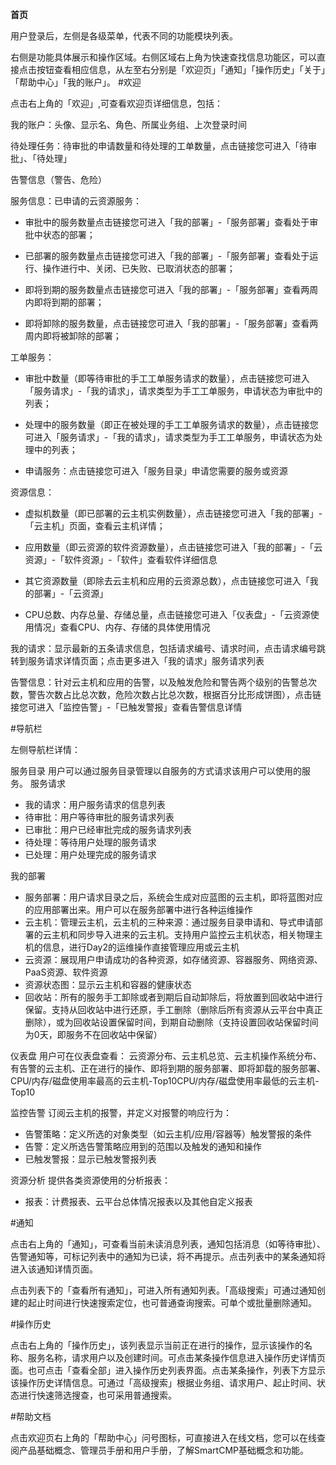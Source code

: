 **首页**

用户登录后，左侧是各级菜单，代表不同的功能模块列表。

右侧是功能具体展示和操作区域。右侧区域右上角为快速查找信息功能区，可以直接点击按钮查看相应信息，从左至右分别是「欢迎页」「通知」「操作历史」「关于」「帮助中心」「我的账户」。
#欢迎


点击右上角的「欢迎」,可查看欢迎页详细信息，包括：

我的账户：头像、显示名、角色、所属业务组、上次登录时间

待处理任务：待审批的申请数量和待处理的工单数量，点击链接您可进入「待审批」、「待处理」

 告警信息（警告、危险）

 服务信息：已申请的云资源服务：

-   审批中的服务数量点击链接您可进入「我的部署」-「服务部署」查看处于审批中状态的部署；

-   已部署的服务数量点击链接您可进入「我的部署」-「服务部署」查看处于运行、操作进行中、关闭、已失败、已取消状态的部署；

-   即将到期的服务数量点击链接您可进入「我的部署」-「服务部署」查看两周内即将到期的部署；

-   即将卸除的服务数量，点击链接您可进入「我的部署」-「服务部署」查看两周内即将被卸除的部署；

工单服务：

-   审批中数量（即等待审批的手工工单服务请求的数量），点击链接您可进入「服务请求」-「我的请求」，请求类型为手工工单服务，申请状态为审批中的列表；

-   处理中的服务数量（即正在被处理的手工工单服务请求的数量），点击链接您可进入「服务请求」-「我的请求」，请求类型为手工工单服务，申请状态为处理中的列表；

-    申请服务：点击链接您可进入「服务目录」申请您需要的服务或资源

资源信息：

-   虚拟机数量（即已部署的云主机实例数量），点击链接您可进入「我的部署」-「云主机」页面，查看云主机详情；

-   应用数量（即云资源的软件资源数量），点击链接您可进入「我的部署」-「云资源」-「软件资源」-「软件」查看软件详细信息

-   其它资源数量（即除去云主机和应用的云资源总数），点击链接您可进入「我的部署」-「云资源」

-   CPU总数、内存总量、存储总量，点击链接您可进入「仪表盘」-「云资源使用情况」查看CPU、内存、存储的具体使用情况



我的请求：显示最新的五条请求信息，包括请求编号、请求时间，点击请求编号跳转到服务请求详情页面；点击更多进入「我的请求」服务请求列表

告警信息：针对云主机和应用的告警，以及触发危险和警告两个级别的告警总次数，警告次数占比总次数，危险次数占比总次数，根据百分比形成饼图），点击链接您可进入「监控告警」-「已触发警报」查看告警信息详情

#导航栏


左侧导航栏详情：
	

 服务目录	用户可以通过服务目录管理以自服务的方式请求该用户可以使用的服务。
 服务请求	
 + 我的请求：用户服务请求的信息列表
 + 待审批：用户等待审批的服务请求列表
 + 已审批：用户已经审批完成的服务请求列表
 + 待处理：等待用户处理的服务请求
 + 已处理：用户处理完成的服务请求

 我的部署	
 + 服务部署：用户请求目录之后，系统会生成对应蓝图的云主机，即将蓝图对应的应用部署出来。用户可以在服务部署中进行各种运维操作
 + 云主机：管理云主机，云主机的三种来源：通过服务目录申请和、导式申请部署的云主机和同步导入进来的云主机。支持用户监控云主机状态，相关物理主机的信息，进行Day2的运维操作直接管理应用或云主机
 + 云资源：展现用户申请成功的各种资源，如存储资源、容器服务、网络资源、PaaS资源、软件资源
 + 资源状态图：显示云主机和容器的健康状态
 + 回收站：所有的服务手工卸除或者到期后自动卸除后，将放置到回收站中进行保留。支持从回收站中进行还原，手工删除（删除后所有资源从云平台中真正删除），或为回收站设置保留时间，到期自动删除（支持设置回收站保留时间为0天，即服务不在回收站中保留）

 仪表盘	用户可在仪表盘查看： 云资源分布、云主机总览、云主机操作系统分布、有告警的云主机、正在进行的操作、即将到期的服务部署、即将卸载的服务部署、CPU/内存/磁盘使用率最高的云主机-Top10CPU/内存/磁盘使用率最低的云主机-Top10

 
 监控告警	订阅云主机的报警，并定义对报警的响应行为：
 + 告警策略：定义所选的对象类型（如云主机/应用/容器等）触发警报的条件
 + 告警：定义所选告警策略应用到的范围以及触发的通知和操作
 + 已触发警报：显示已触发警报列表

 资源分析	提供各类资源使用的分析报表：
 + 报表：计费报表、云平台总体情况报表以及其他自定义报表



#通知


点击右上角的「通知」，可查看当前未读消息列表，通知包括消息（如等待审批）、告警通知等，可标记列表中的通知为已读，将不再提示。点击列表中的某条通知将进入该通知详情页面。

点击列表下的「查看所有通知」，可进入所有通知列表。「高级搜索」可通过通知创建的起止时间进行快速搜索定位，也可普通查询搜索。可单个或批量删除通知。

#操作历史


点击右上角的「操作历史」，该列表显示当前正在进行的操作，显示该操作的名称、服务名称，请求用户以及创建时间。可点击某条操作信息进入操作历史详情页面。也可点击「查看全部」进入操作历史列表界面。点击某条操作，列表下方显示该操作历史详情信息。可通过「高级搜索」根据业务组、请求用户、起止时间、状态进行快速筛选搜查，也可采用普通搜索。

#帮助文档


点击欢迎页右上角的「帮助中心」问号图标，可直接进入在线文档，您可以在线查阅产品基础概念、管理员手册和用户手册，了解SmartCMP基础概念和功能。

